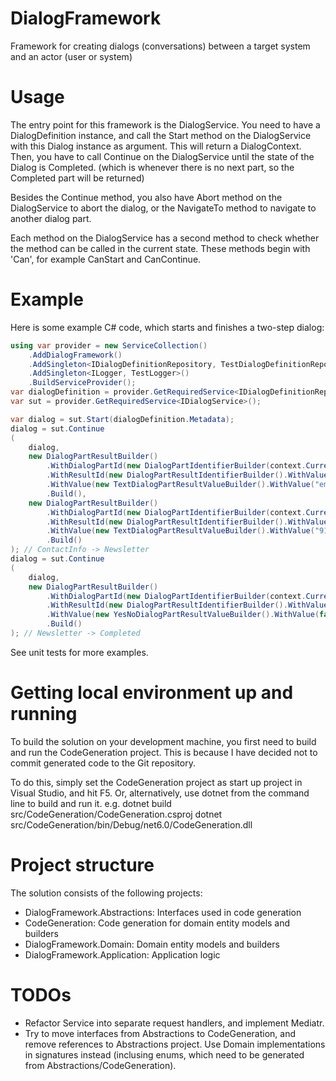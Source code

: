 # DialogFramework
Framework for creating dialogs (conversations) between a target system and an actor (user or system)

# Usage
The entry point for this framework is the DialogService. You need to have a DialogDefinition instance, and call the Start method on the DialogService with this Dialog instance as argument. This will return a DialogContext. Then, you have to call Continue on the DialogService until the state of the Dialog is Completed. (which is whenever there is no next part, so the Completed part will be returned)

Besides the Continue method, you also have Abort method on the DialogService to abort the dialog, or the NavigateTo method to navigate to another dialog part.

Each method on the DialogService has a second method to check whether the method can be called in the current state. These methods begin with 'Can', for example CanStart and CanContinue.

# Example
Here is some example C# code, which starts and finishes a two-step dialog:

```C#
using var provider = new ServiceCollection()
    .AddDialogFramework()
    .AddSingleton<IDialogDefinitionRepository, TestDialogDefinitionRepository>()
    .AddSingleton<ILogger, TestLogger>()
    .BuildServiceProvider();
var dialogDefinition = provider.GetRequiredService<IDialogDefinitionRepository>().GetDialogDefinition(new DialogIdentifier("SimpleFormFlowDialog", "1.0.0"))!;
var sut = provider.GetRequiredService<IDialogService>();

var dialog = sut.Start(dialogDefinition.Metadata);
dialog = sut.Continue
(
    dialog,
    new DialogPartResultBuilder()
        .WithDialogPartId(new DialogPartIdentifierBuilder(context.CurrentPartId))
        .WithResultId(new DialogPartResultIdentifierBuilder().WithValue("EmailAddress"))
        .WithValue(new TextDialogPartResultValueBuilder().WithValue("email@address.com"))
        .Build(),
    new DialogPartResultBuilder()
        .WithDialogPartId(new DialogPartIdentifierBuilder(context.CurrentPartId))
        .WithResultId(new DialogPartResultIdentifierBuilder().WithValue("TelephoneNumber"))
        .WithValue(new TextDialogPartResultValueBuilder().WithValue("911"))
        .Build()
); // ContactInfo -> Newsletter
dialog = sut.Continue
(
    dialog,
    new DialogPartResultBuilder()
        .WithDialogPartId(new DialogPartIdentifierBuilder(context.CurrentPartId))
        .WithResultId(new DialogPartResultIdentifierBuilder().WithValue("SignUpForNewsletter"))
        .WithValue(new YesNoDialogPartResultValueBuilder().WithValue(false))
        .Build()
); // Newsletter -> Completed
```

See unit tests for more examples.

# Getting local environment up and running

To build the solution on your development machine, you first need to build and run the CodeGeneration project. This is because I have decided not to commit generated code to the Git repository.

To do this, simply set the CodeGeneration project as start up project in Visual Studio, and hit F5.
Or, alternatively, use dotnet from the command line to build and run it.
e.g.
dotnet build src/CodeGeneration/CodeGeneration.csproj
dotnet src/CodeGeneration/bin/Debug/net6.0/CodeGeneration.dll

# Project structure

The solution consists of the following projects:
- DialogFramework.Abstractions: Interfaces used in code generation
- CodeGeneration: Code generation for domain entity models and builders
- DialogFramework.Domain: Domain entity models and builders
- DialogFramework.Application: Application logic

# TODOs

- Refactor Service into separate request handlers, and implement Mediatr.
- Try to move interfaces from Abstractions to CodeGeneration, and remove references to Abstractions project. Use Domain implementations in signatures instead (inclusing enums, which need to be generated from Abstractions/CodeGeneration).
